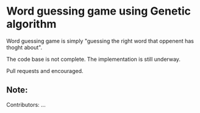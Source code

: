 # Word guessing game using Genetic algorithm

Word guessing game is simply "guessing the right word that oppenent has thoght about".

The code base is not complete. The implementation is still underway.

Pull requests and encouraged.


## Note:

  Contributors:
       ...


